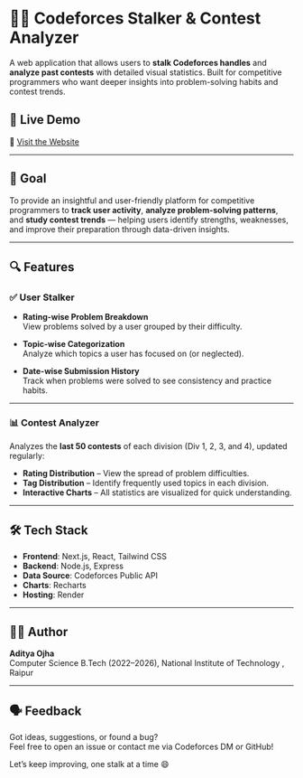 # 🕵️‍♂️ Codeforces Stalker & Contest Analyzer

A web application that allows users to **stalk Codeforces handles** and **analyze past contests** with detailed visual statistics. Built for competitive programmers who want deeper insights into problem-solving habits and contest trends.

## 🚀 Live Demo

🔗 [Visit the Website](https://cf-stalker-web.onrender.com/)

---

## 🎯 Goal

To provide an insightful and user-friendly platform for competitive programmers to **track user activity**, **analyze problem-solving patterns**, and **study contest trends** — helping users identify strengths, weaknesses, and improve their preparation through data-driven insights.

---

## 🔍 Features

### ✅ User Stalker
- **Rating-wise Problem Breakdown**  
  View problems solved by a user grouped by their difficulty.
  
- **Topic-wise Categorization**  
  Analyze which topics a user has focused on (or neglected).
  
- **Date-wise Submission History**  
  Track when problems were solved to see consistency and practice habits.

---

### 📊 Contest Analyzer
Analyzes the **last 50 contests** of each division (Div 1, 2, 3, and 4), updated regularly:
- **Rating Distribution** – View the spread of problem difficulties.
- **Tag Distribution** – Identify frequently used topics in each division.
- **Interactive Charts** – All statistics are visualized for quick understanding.

---

## 🛠️ Tech Stack

- **Frontend**: Next.js, React, Tailwind CSS
- **Backend**: Node.js, Express
- **Data Source**: Codeforces Public API
- **Charts**: Recharts
- **Hosting**: Render

---

## 🙋‍♂️ Author

**Aditya Ojha**  
Computer Science
B.Tech (2022–2026), National Institute of Technology , Raipur

---

## 🗣️ Feedback

Got ideas, suggestions, or found a bug?  
Feel free to open an issue or contact me via Codeforces DM or GitHub!

Let’s keep improving, one stalk at a time 😄
